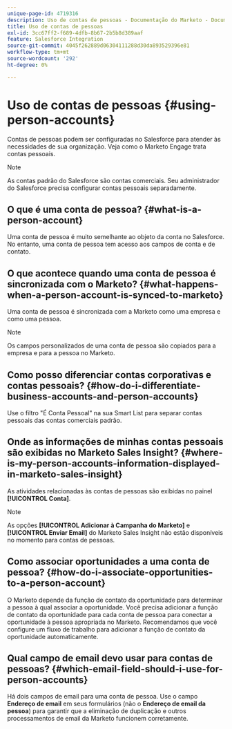 ```yaml
---
unique-page-id: 4719316
description: Uso de contas de pessoas - Documentação do Marketo - Documentação do produto
title: Uso de contas de pessoas
exl-id: 3cc67ff2-f689-4dfb-8b67-2b5b8d389aaf
feature: Salesforce Integration
source-git-commit: 4045f262889d06304111288d30da893529396e81
workflow-type: tm+mt
source-wordcount: '292'
ht-degree: 0%

---
```


# Uso de contas de pessoas {#using-person-accounts}

Contas de pessoas podem ser configuradas no Salesforce para atender às necessidades de sua organização. Veja como o Marketo Engage trata contas pessoais.

>[!NOTE]
>
>As contas padrão do Salesforce são contas comerciais. Seu administrador do Salesforce precisa configurar contas pessoais separadamente.

## O que é uma conta de pessoa? {#what-is-a-person-account}

Uma conta de pessoa é muito semelhante ao objeto da conta no Salesforce. No entanto, uma conta de pessoa tem acesso aos campos de conta e de contato.

## O que acontece quando uma conta de pessoa é sincronizada com o Marketo? {#what-happens-when-a-person-account-is-synced-to-marketo}

Uma conta de pessoa é sincronizada com a Marketo como uma empresa e como uma pessoa.

>[!NOTE]
>
>Os campos personalizados de uma conta de pessoa são copiados para a empresa e para a pessoa no Marketo.

## Como posso diferenciar contas corporativas e contas pessoais? {#how-do-i-differentiate-business-accounts-and-person-accounts}

Use o filtro &quot;É Conta Pessoal&quot; na sua Smart List para separar contas pessoais das contas comerciais padrão.

## Onde as informações de minhas contas pessoais são exibidas no Marketo Sales Insight? {#where-is-my-person-accounts-information-displayed-in-marketo-sales-insight}

As atividades relacionadas às contas de pessoas são exibidas no painel **[!UICONTROL Conta]**.

>[!NOTE]
>
>As opções **[!UICONTROL Adicionar à Campanha do Marketo]** e **[!UICONTROL Enviar Email]** do Marketo Sales Insight não estão disponíveis no momento para contas de pessoas.

## Como associar oportunidades a uma conta de pessoa? {#how-do-i-associate-opportunities-to-a-person-account}

O Marketo depende da função de contato da oportunidade para determinar a pessoa à qual associar a oportunidade. Você precisa adicionar a função de contato da oportunidade para cada conta de pessoa para conectar a oportunidade à pessoa apropriada no Marketo. Recomendamos que você configure um fluxo de trabalho para adicionar a função de contato da oportunidade automaticamente.

## Qual campo de email devo usar para contas de pessoas? {#which-email-field-should-i-use-for-person-accounts}

Há dois campos de email para uma conta de pessoa. Use o campo **Endereço de email** em seus formulários (não o **Endereço de email da pessoa**) para garantir que a eliminação de duplicação e outros processamentos de email da Marketo funcionem corretamente.
